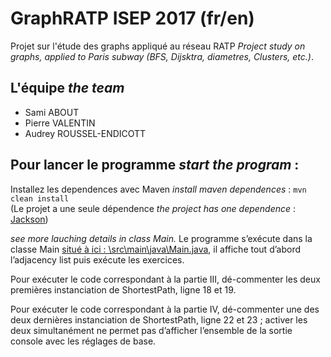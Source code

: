 # GraphRATP ISEP 2017 (fr/en)
Projet sur l'étude des graphs appliqué au réseau RATP  *Project study on graphs, applied to Paris subway (BFS, Dijsktra, diametres, Clusters, etc.)*.
## L'équipe *the team*
- Sami ABOUT
- Pierre VALENTIN
- Audrey ROUSSEL-ENDICOTT

## Pour lancer le programme  *start the program* :
Installez les dependences avec Maven *install maven dependences* : ``` mvn clean install ```  
(Le projet a une seule dépendence *the project has one dependence* : [Jackson](https://github.com/FasterXML/jackson))

*see more lauching details in class Main.*
Le programme s’exécute dans la classe Main [situé à ici : \src\main\java\Main.java](https://github.com/Focom/GraphRATP/blob/master/src/main/java/Main.java), il affiche
tout d’abord l’adjacency list puis exécute les exercices.

Pour exécuter le code correspondant à la partie III, dé-commenter les deux premières instanciation
de ShortestPath, ligne 18 et 19.

Pour exécuter le code correspondant à la partie IV, dé-commenter une des deux dernières
instanciation de ShortestPath, ligne 22 et 23 ; activer les deux simultanément ne permet pas
d’afficher l’ensemble de la sortie console avec les réglages de base.
